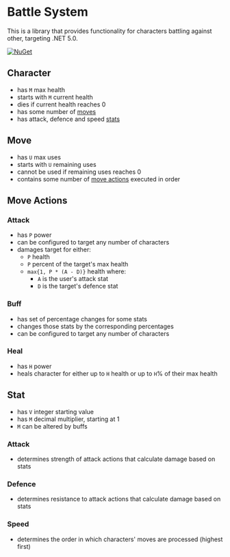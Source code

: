 # Battle System

This is a library that provides functionality for characters battling against other, targeting .NET 5.0.

[![NuGet](https://img.shields.io/nuget/v/BattleSystem.svg?logo=nuget)](https://www.nuget.org/packages/BattleSystem)

## Character

- has `M` max health
- starts with `M` current health
- dies if current health reaches 0
- has some number of [moves](#move)
- has attack, defence and speed [stats](#stat)

<a name="move"></a>
## Move

- has `U` max uses
- starts with `U` remaining uses
- cannot be used if remaining uses reaches 0
- contains some number of [move actions](#move-actions) executed in order

<a name="move-actions"></a>
## Move Actions

### Attack

- has `P` power
- can be configured to target any number of characters
- damages target for either:
    - `P` health
    - `P` percent of the target's max health
    -  `max{1, P * (A - D)}` health where:
        - `A` is the user's attack stat
        - `D` is the target's defence stat

### Buff

- has set of percentage changes for some stats
- changes those stats by the corresponding percentages
- can be configured to target any number of characters

### Heal

- has `H` power
- heals character for either up to `H` health or up to `H`% of their max health

<a name="stat"></a>
## Stat

- has `V` integer starting value
- has `M` decimal multiplier, starting at 1
- `M` can be altered by buffs

### Attack

- determines strength of attack actions that calculate damage based on stats

### Defence

- determines resistance to attack actions that calculate damage based on stats

### Speed

- determines the order in which characters' moves are processed (highest first)
